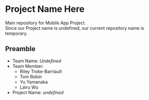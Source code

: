 # Project Name Here
Main repository for Mobile App Project.    
Since our Project name is undefined, our current repository name is temporary.

## Preamble
- Team Name: *Undefined*
- Team Member:
	- Riley Troke-Barriault
	- Tom Robin
	- Yu Yamanaka
	- Lairu Wu
- Project Name: *undefined*
